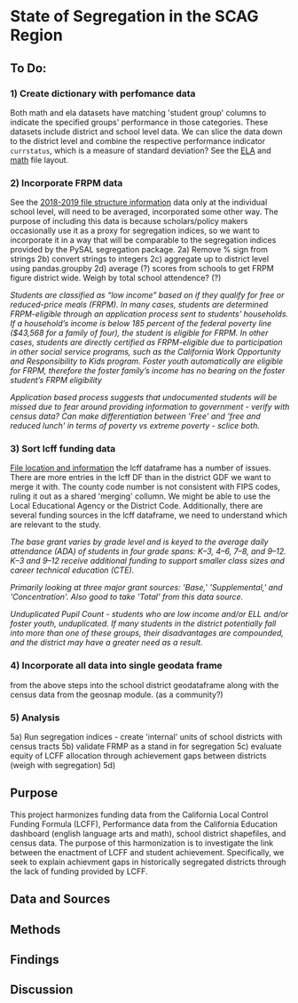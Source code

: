 # State of Segregation in the SCAG Region

## To Do: 
### 1) Create dictionary with perfomance data
Both math and ela datasets have matching 'student group' columns to indicate the specified groups' performance in those categories. These datasets include district and school level data. We can slice the data down to the district level and combine the respective performance indicator `currstatus`, which is a measure of standard deviation? See the [ELA](https://www.cde.ca.gov/ta/ac/cm/ela18.asp) and [math](https://www.cde.ca.gov/ta/ac/cm/math18.asp) file layout.

### 2) Incorporate FRPM data
See the [2018-2019 file structure information](https://www.cde.ca.gov/ds/sd/sd/filessp.asp)
data only at the individual school level, will need to be averaged, incorporated some other way. The purpose of including this data is because scholars/policy makers occasionally use it as a proxy for segregation indices, so we want to incorporate it in a way that will be comparable to the segregation indices provided by the PySAL segregation package.
2a) Remove % sign from strings
2b) convert strings to integers
2c) aggregate up to district level using pandas.groupby
2d) average (?) scores from schools to get FRPM figure district wide. Weigh by total school attendence? (?)

*Students are classified as “low income” based on if they qualify for free or reduced-price meals (FRPM). In many cases, students are determined FRPM-eligible through an application process sent to students’ households. If a household’s income is below 185 percent of the federal poverty line ($43,568 for a family of four), the student is eligible for FRPM. In other cases, students are directly certified as FRPM-eligible due to participation in other social service programs, such as the California Work Opportunity and Responsibility to Kids program. Foster youth automatically are eligible for FRPM, therefore the foster family’s income has no bearing on the foster student’s FRPM eligibility*

*Application based process suggests that undocumented students will be missed due to fear around providing information to government - verify with census data? Can make differentiation between 'Free' and 'free and reduced lunch' in terms of poverty vs extreme poverty - sclice both.*

### 3) Sort lcff funding data
[File location and information](https://ias.cde.ca.gov/lcffsnapshot/lcff.aspx)
the lcff dataframe has a number of issues. There are more entries in the lcff DF than in the district GDF we want to merge it with. The county code number is not consistent with FIPS codes, ruling it out as a shared 'merging' collumn. We might be able to use the Local Educational Agency or the District Code. Additionally, there are several funding sources in the lcff dataframe, we need to understand which are relevant to the study. 

*The base grant varies by grade level and is keyed to the average daily attendance (ADA) of students in four grade spans: K–3, 4–6, 7–8, and 9–12. K–3 and 9–12 receive additional funding to support smaller class sizes and career technical education (CTE).*

*Primarily looking at three major grant sources: 'Base,' 'Supplemental,' and 'Concentration'. Also good to take 'Total' from this data source.*  

*Unduplicated Pupil Count - students who are low income and/or ELL and/or foster youth, unduplicated. If many students in the district potentially fall into more than one of these groups, their disadvantages are compounded, and the district may have a greater need as a result.*

### 4) Incorporate all data into single geodata frame
from the above steps into the school district geodataframe along with the census data from the geosnap module. (as a community?)

### 5) Analysis
5a) Run segregation indices - create 'internal' units of school districts with census tracts
5b) validate FRMP as a stand in for segregation
5c) evaluate equity of LCFF allocation through achievement gaps between districts (weigh with segregation)
5d) 

## Purpose
This project harmonizes funding data from the California Local Control Funding Formula (LCFF), Performance data from the California Education dashboard (english language arts and math), school district shapefiles, and census data. The purpose of this harmonization is to investigate the link between the enactment of LCFF and student achievement. Specifically, we seek to explain achievment gaps in historically segregated districts through the lack of funding provided by LCFF.

## Data and Sources

## Methods

## Findings

## Discussion